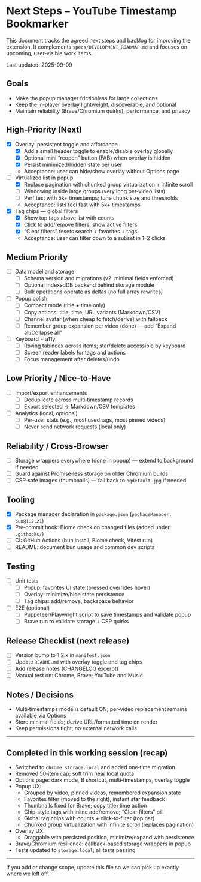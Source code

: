 # Next Steps – YouTube Timestamp Bookmarker

This document tracks the agreed next steps and backlog for improving the
extension. It complements `specs/DEVELOPMENT_ROADMAP.md` and focuses on
upcoming, user‑visible work items.

Last updated: 2025-09-09

## Goals
- Make the popup manager frictionless for large collections
- Keep the in‑player overlay lightweight, discoverable, and optional
- Maintain reliability (Brave/Chromium quirks), performance, and privacy

## High‑Priority (Next)
- [x] Overlay: persistent toggle and affordance
  - [x] Add a small header toggle to enable/disable overlay globally
  - [x] Optional mini “reopen” button (FAB) when overlay is hidden
  - [x] Persist minimized/hidden state per user
  - Acceptance: user can hide/show overlay without Options page
- [ ] Virtualized list in popup
  - [x] Replace pagination with chunked group virtualization + infinite scroll
  - [ ] Windowing inside large groups (very long per‑video lists)
  - [ ] Perf test with 5k+ timestamps; tune chunk size and thresholds
  - Acceptance: lists feel fast with 5k+ timestamps
- [x] Tag chips — global filters
  - [x] Show top tags above list with counts
  - [x] Click to add/remove filters; show active filters
  - [x] “Clear filters” resets search + favorites + tags
  - Acceptance: user can filter down to a subset in 1–2 clicks

## Medium Priority
- [ ] Data model and storage
  - [ ] Schema version and migrations (v2: minimal fields enforced)
  - [ ] Optional IndexedDB backend behind storage module
  - [ ] Bulk operations operate as deltas (no full array rewrites)
- [ ] Popup polish
  - [ ] Compact mode (title + time only)
  - [ ] Copy actions: title, time, URL variants (Markdown/CSV)
  - [ ] Channel avatar (when cheap to fetch/derive) with fallback
  - [ ] Remember group expansion per video (done) — add “Expand all/Collapse all”
- [ ] Keyboard + a11y
  - [ ] Roving tabindex across items; star/delete accessible by keyboard
  - [ ] Screen reader labels for tags and actions
  - [ ] Focus management after deletes/undo

## Low Priority / Nice‑to‑Have
- [ ] Import/export enhancements
  - [ ] Deduplicate across multi‑timestamp records
  - [ ] Export selected → Markdown/CSV templates
- [ ] Analytics (local, optional)
  - [ ] Per‑user stats (e.g., most used tags, most pinned videos)
  - [ ] Never send network requests (local only)

## Reliability / Cross‑Browser
- [ ] Storage wrappers everywhere (done in popup) — extend to background if needed
- [ ] Guard against Promise‑less storage on older Chromium builds
- [ ] CSP‑safe images (thumbnails) — fall back to `hqdefault.jpg` if needed

## Tooling
- [x] Package manager declaration in `package.json` (`packageManager: bun@1.2.21`)
- [x] Pre‑commit hook: Biome check on changed files (added under `.githooks/`)
- [ ] CI: GitHub Actions (bun install, Biome check, Vitest run)
- [ ] README: document bun usage and common dev scripts

## Testing
- [ ] Unit tests
  - [ ] Popup: favorites UI state (pressed overrides hover)
  - [ ] Overlay: minimize/hide state persistence
  - [ ] Tag chips: add/remove, backspace behavior
- [ ] E2E (optional)
  - [ ] Puppeteer/Playwright script to save timestamps and validate popup
  - [ ] Brave run to validate storage + CSP quirks

## Release Checklist (next release)
- [ ] Version bump to 1.2.x in `manifest.json`
- [ ] Update `README.md` with overlay toggle and tag chips
- [ ] Add release notes (CHANGELOG excerpt)
- [ ] Manual test on: Chrome, Brave; YouTube and Music

## Notes / Decisions
- Multi‑timestamps mode is default ON; per‑video replacement remains available via Options
- Store minimal fields; derive URL/formatted time on render
- Keep permissions tight; no external network calls

---

## Completed in this working session (recap)
- Switched to `chrome.storage.local` and added one‑time migration
- Removed 50‑item cap; soft trim near local quota
- Options page: dark mode, B shortcut, multi‑timestamps, overlay toggle
- Popup UX:
  - Grouped by video, pinned videos, remembered expansion state
  - Favorites filter (moved to the right), instant star feedback
  - Thumbnails fixed for Brave; copy title+time action
  - Chip‑style tags with inline add/remove; “Clear filters” pill
  - Global tag chips with counts + click‑to‑filter (top bar)
  - Chunked group virtualization with infinite scroll (replaces pagination)
- Overlay UX:
  - Draggable with persisted position, minimize/expand with persistence
- Brave/Chromium resilience: callback‑based storage wrappers in popup
- Tests updated to `storage.local`; all tests passing

---

If you add or change scope, update this file so we can pick up exactly
where we left off.
